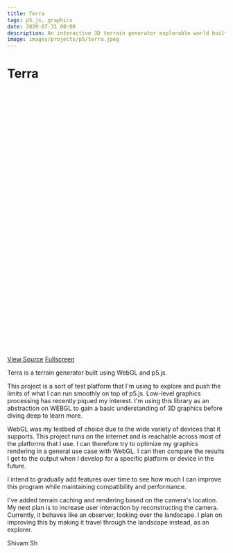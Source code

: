```yaml
---
title: Terra
tags: p5.js, graphics
date: 2020-07-31 00:00
description: An interactive 3D terrain generator explorable world built using p5.js and WebGL
image: images/projects/p5/terra.jpeg
---
```

#  Terra

<div id="canvas" style="height: 600px; margin-bottom: 1em;"></div>

<p><a href="https://github.com/shivam-sh/Terra" class="button special" style="margin: 1em 0 0 0">View Source</a>
<a href="https://shivam-sh.github.io/Terra" class="button" style="margin: 1em 0 0 0">Fullscreen</a></p>

Terra is a terrain generator built using WebGL and p5.js.

This project is a sort of test platform that I'm using to explore and push the limits of what I can run smoothly on top of p5.js. Low-level graphics processing has recently piqued my interest. I'm using this library as an abstraction on WEBGL to gain a basic understanding of 3D graphics before diving deep to learn more.

WebGL was my testbed of choice due to the wide variety of devices that it supports. This project runs on the internet and is reachable across most of the platforms that I use. I can therefore try to optimize my graphics rendering in a general use case with WebGL. I can then compare the results I get to the output when I develop for a specific platform or device in the future.

I intend to gradually add features over time to see how much I can improve this program while maintaining compatibility and performance. 

I've added terrain caching and rendering based on the camera's location. 
My next plan is to increase user interaction by reconstructing the camera. Currently, it behaves like an observer, looking over the landscape. I plan on improving this by making it travel through the landscape instead, as an explorer.

Shivam Sh

<script type="text/javascript" src="https://cdn.jsdelivr.net/npm/p5@1.1.9/lib/p5.js"></script>
<script type="text/javascript" src="https://shivam-sh.github.io/Terra/sketch.js"></script>
<script type="text/javascript" src="https://shivam-sh.github.io/Terra/terrain.js"></script>
